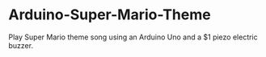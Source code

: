 # Arduino-Super-Mario-Theme
Play Super Mario theme song using an Arduino Uno and a $1 piezo electric buzzer.
